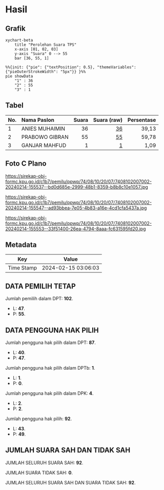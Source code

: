 # Hasil

## Grafik

```mermaid
xychart-beta
    title "Perolehan Suara TPS"
    x-axis [01, 02, 03]
    y-axis "Suara" 0 --> 55
    bar [36, 55, 1]
```

```mermaid
%%{init: {"pie": {"textPosition": 0.5}, "themeVariables": {"pieOuterStrokeWidth": "5px"}} }%%
pie showData
    "1" : 36
    "2" : 55
    "3" : 1
```

## Tabel

| No. | Nama Paslon    | Suara | Suara (raw) | Persentase |
|:--- |:-------------- | -----:| -----------:| ----------:|
| 1   | ANIES MUHAIMIN | 36    | [36][p-1]   | 39,13      |
| 2   | PRABOWO GIBRAN | 55    | [55][p-2]   | 59,78      |
| 3   | GANJAR MAHFUD  | 1     | [1][p-3]    | 1,09       |


[p-1]: https://github.com/gigit-pemilu/pemilu-2024-74-sulawesi-tenggara/blob/main/pilpres/hitung-suara/sub/74-sulawesi-tenggara/sub/08-kolaka-utara/sub/10-pakue-tengah/sub/2007-to'lemo/sub/002-tps/sub/paslon-1.txt
[p-2]: https://github.com/gigit-pemilu/pemilu-2024-74-sulawesi-tenggara/blob/main/pilpres/hitung-suara/sub/74-sulawesi-tenggara/sub/08-kolaka-utara/sub/10-pakue-tengah/sub/2007-to'lemo/sub/002-tps/sub/paslon-2.txt
[p-3]: https://github.com/gigit-pemilu/pemilu-2024-74-sulawesi-tenggara/blob/main/pilpres/hitung-suara/sub/74-sulawesi-tenggara/sub/08-kolaka-utara/sub/10-pakue-tengah/sub/2007-to'lemo/sub/002-tps/sub/paslon-3.txt

## Foto C Plano

https://sirekap-obj-formc.kpu.go.id/c1b7/pemilu/ppwp/74/08/10/20/07/7408102007002-20240214-155537--bd0d685e-2999-48b1-8359-b8b8c10e1057.jpg

https://sirekap-obj-formc.kpu.go.id/c1b7/pemilu/ppwp/74/08/10/20/07/7408102007002-20240214-155547--ad93bbea-7e05-4b83-a16e-4cd1cfa5437a.jpg

https://sirekap-obj-formc.kpu.go.id/c1b7/pemilu/ppwp/74/08/10/20/07/7408102007002-20240214-155553--33f51400-26ea-4794-8aaa-fc631595fd20.jpg


## Metadata

| Key        | Value               |
| ---------- | ------------------- |
| Time Stamp | 2024-02-15 03:06:03 |


## DATA PEMILIH TETAP

Jumlah pemilih dalam DPT: **102**.
 * L: **47**.
 * P: **55**.

## DATA PENGGUNA HAK PILIH

Jumlah pengguna hak pilih dalam DPT: **87**.
 * L: **40**.
 * P: **47**.

Jumlah pengguna hak pilih dalam DPTb: **1**.
 * L: **1**.
 * P: **0**.

Jumlah pengguna hak pilih dalam DPK: **4**.
 * L: **2**.
 * P: **2**.

Jumlah pengguna hak pilih: **92**.
 * L: **43**.
 * P: **49**.

## JUMLAH SUARA SAH DAN TIDAK SAH

JUMLAH SELURUH SUARA SAH: **92**.

JUMLAH SUARA TIDAK SAH: **0**.

JUMLAH SELURUH SUARA SAH DAN SUARA TIDAK SAH: **92**.



